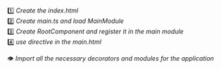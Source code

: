 :one: _Create the index.html_   
:two: _Create main.ts and load MainModule_    
:three: _Create RootComponent and register it in the main module_    
:four: _use <main-component> directive in the main.html_    
 
:eye: *Import all the necessary decorators and modules for the application*  